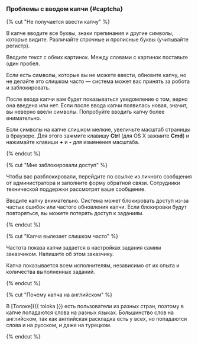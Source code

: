 ### Проблемы с вводом капчи {#captcha}

{% cut "Не получается ввести капчу" %}

В капче вводите все буквы, знаки препинания и другие символы, которые видите. Различайте строчные и прописные буквы (учитывайте регистр).

Вводите текст с обеих картинок. Между словами с картинок поставьте один пробел.

Если есть символы, которые вы не можете ввести, обновите капчу, но не делайте это слишком часто — система может вас принять за робота и заблокировать.

После ввода капчи вам будет показываться уведомление о том, верно она введена или нет. Если после ввода капчи появилась новая, значит, вы неверно ввели символы. Попробуйте вводить капчу более внимательно.

Если символы на капче слишком мелкие, увеличьте масштаб страницы в браузере. Для этого зажмите клавишу **Ctrl** (для OS X зажмите **Cmd**) и нажимайте клавиши **+** и **-** для изменения масштаба.

{% endcut %}

{% cut "Мне заблокировали доступ" %}

Чтобы вас разблокировали, перейдите по ссылке из личного сообщения от администратора и заполните форму обратной связи. Сотрудники технической поддержки рассмотрят ваше сообщение.

Вводите капчу внимательно. Система может блокировать доступ из-за частых ошибок или частого обновления капчи. Если блокировки будут повторяться, вы можете потерять доступ к заданиям.

{% endcut %}

{% cut "Капча вылезает слишком часто" %}

Частота показа капчи задается в настройках задания самим заказчиком. Напишите об этом заказчику.

Капча показывается всем исполнителям, независимо от их опыта и количества выполненных заданий.

{% endcut %}

{% cut "Почему капча на английском" %}

В [Толоке]({{ toloka }}) есть пользователи из разных стран, поэтому в капче попадаются слова на разных языках. Большинство слов на английском, так как английская раскладка есть у всех, но попадаются слова и на русском, и даже на турецком.

{% endcut %}


